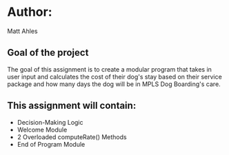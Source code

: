 # Author:
Matt Ahles

## Goal of the project
The goal of this assignment is to create a modular program that takes in user input and calculates the cost of their dog's stay based on their service package and how many days the dog will be in MPLS Dog Boarding's care.

## This assignment will contain:
* Decision-Making Logic
* Welcome Module
* 2 Overloaded computeRate() Methods
* End of Program Module